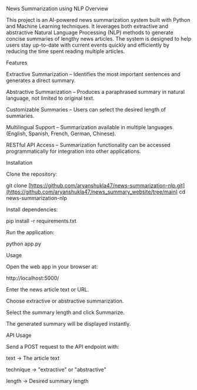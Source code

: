News Summarization using NLP
Overview

This project is an AI-powered news summarization system built with Python and Machine Learning techniques.
It leverages both extractive and abstractive Natural Language Processing (NLP) methods to generate concise summaries of lengthy news articles. The system is designed to help users stay up-to-date with current events quickly and efficiently by reducing the time spent reading multiple articles.

Features

Extractive Summarization – Identifies the most important sentences and generates a direct summary.

Abstractive Summarization – Produces a paraphrased summary in natural language, not limited to original text.

Customizable Summaries – Users can select the desired length of summaries.

Multilingual Support – Summarization available in multiple languages (English, Spanish, French, German, Chinese).

RESTful API Access – Summarization functionality can be accessed programmatically for integration into other applications.

Installation

Clone the repository:

git clone [https://github.com/aryanshukla47/news-summarization-nlp.git](https://github.com/aryanshukla47/news_summary_website/tree/main)
cd news-summarization-nlp


Install dependencies:

pip install -r requirements.txt


Run the application:

python app.py

Usage

Open the web app in your browser at:

http://localhost:5000/


Enter the news article text or URL.

Choose extractive or abstractive summarization.

Select the summary length and click Summarize.

The generated summary will be displayed instantly.

API Usage

Send a POST request to the API endpoint with:

text → The article text

technique → "extractive" or "abstractive"

length → Desired summary length
